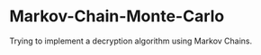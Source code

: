 Markov-Chain-Monte-Carlo
========================

Trying to implement a decryption algorithm using Markov Chains.
